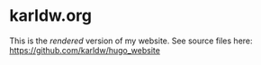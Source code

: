 # karldw.org

This is the _rendered_ version of my website. See source files here: https://github.com/karldw/hugo_website

